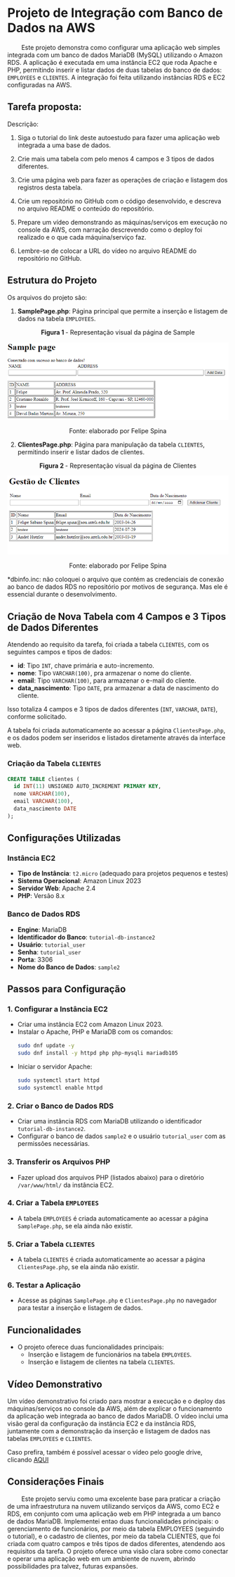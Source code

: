 

# Projeto de Integração com Banco de Dados na AWS


&emsp;&emsp; Este projeto demonstra como configurar uma aplicação web simples integrada com um banco de dados MariaDB (MySQL) utilizando o Amazon RDS. A aplicação é executada em uma instância EC2 que roda Apache e PHP, permitindo inserir e listar dados de duas tabelas do banco de dados: `EMPLOYEES` e `CLIENTES`. A integração foi feita utilizando instâncias RDS e EC2 configuradas na AWS.

## Tarefa proposta:

Descrição:

1) Siga o tutorial do link deste autoestudo para fazer uma aplicação web integrada a uma base de dados. 

2) Crie mais uma tabela com pelo menos 4 campos e 3 tipos de dados diferentes. 

3) Crie uma página web para fazer as operações de criação e listagem dos registros desta tabela. 

4) Crie um repositório no GitHub com o código desenvolvido, e descreva no arquivo README o conteúdo do repositório. 

5) Prepare um vídeo demonstrando as máquinas/serviços em execução no console da AWS, com narração descrevendo como o deploy foi realizado e o que cada máquina/serviço faz. 

6) Lembre-se de colocar a URL do vídeo no arquivo README do repositório no GitHub.

## Estrutura do Projeto

Os arquivos do projeto são:

1. **SamplePage.php**: Página principal que permite a inserção e listagem de dados na tabela `EMPLOYEES`.

<div align="center">
  <p><b>Figura 1 </b>- Representação visual da página de Sample </p>
  <img src=".\SamplePage.png" alt="Representação visual da página de Clientes">
  <p>Fonte: elaborado por Felipe Spina</p>
</div>

2. **ClientesPage.php**: Página para manipulação da tabela `CLIENTES`, permitindo inserir e listar dados de clientes.

<div align="center">
  <p><b>Figura 2 </b>- Representação visual da página de Clientes </p>
  <img src=".\ClientesPage.png" alt="Representação visual da página de Clientes">
  <p>Fonte: elaborado por Felipe Spina</p>
</div>

*dbinfo.inc: não coloquei o arquivo que contém as credenciais de conexão ao banco de dados RDS no repositório por motivos de segurança. Mas ele é essencial durante o desenvolvimento.

## Criação de Nova Tabela com 4 Campos e 3 Tipos de Dados Diferentes

Atendendo ao requisito da tarefa, foi criada a tabela `CLIENTES`, com os seguintes campos e tipos de dados:

- **id**: Tipo `INT`, chave primária e auto-incremento.
- **nome**: Tipo `VARCHAR(100)`, pra armazenar o nome do cliente.
- **email**: Tipo `VARCHAR(100)`, para armazenar o e-mail do cliente.
- **data_nascimento**: Tipo `DATE`, pra armazenar a data de nascimento do cliente.

Isso totaliza 4 campos e 3 tipos de dados diferentes (`INT`, `VARCHAR`, `DATE`), conforme solicitado.

A tabela foi criada automaticamente ao acessar a página `ClientesPage.php`, e os dados podem ser inseridos e listados diretamente através da interface web.


###  Criação da Tabela `CLIENTES`

```sql
CREATE TABLE clientes (
  id INT(11) UNSIGNED AUTO_INCREMENT PRIMARY KEY,
  nome VARCHAR(100),
  email VARCHAR(100),
  data_nascimento DATE
);
```

## Configurações Utilizadas

### Instância EC2

- **Tipo de Instância**: `t2.micro` (adequado para projetos pequenos e testes)
- **Sistema Operacional**: Amazon Linux 2023
- **Servidor Web**: Apache 2.4
- **PHP**: Versão 8.x

### Banco de Dados RDS

- **Engine**: MariaDB
- **Identificador do Banco**: `tutorial-db-instance2`
- **Usuário**: `tutorial_user`
- **Senha**: `tutorial_user`
- **Porta**: 3306
- **Nome do Banco de Dados**: `sample2`

## Passos para Configuração

### 1. Configurar a Instância EC2
- Criar uma instância EC2 com Amazon Linux 2023.
- Instalar o Apache, PHP e MariaDB com os comandos:
  ```bash
  sudo dnf update -y
  sudo dnf install -y httpd php php-mysqli mariadb105
  ```
- Iniciar o servidor Apache:
  ```bash
  sudo systemctl start httpd
  sudo systemctl enable httpd
  ```

### 2. Criar o Banco de Dados RDS
- Criar uma instância RDS com MariaDB utilizando o identificador `tutorial-db-instance2`.
- Configurar o banco de dados `sample2` e o usuário `tutorial_user` com as permissões necessárias.

### 3. Transferir os Arquivos PHP
- Fazer upload dos arquivos PHP (listados abaixo) para o diretório `/var/www/html/` da instância EC2.

### 4. Criar a Tabela `EMPLOYEES`
- A tabela `EMPLOYEES` é criada automaticamente ao acessar a página `SamplePage.php`, se ela ainda não existir.

### 5. Criar a Tabela `CLIENTES`
- A tabela `CLIENTES` é criada automaticamente ao acessar a página `ClientesPage.php`, se ela ainda não existir.

### 6. Testar a Aplicação
- Acesse as páginas `SamplePage.php` e `ClientesPage.php` no navegador para testar a inserção e listagem de dados.

## Funcionalidades

- O projeto oferece duas funcionalidades principais:
  - Inserção e listagem de funcionários na tabela `EMPLOYEES`.
  - Inserção e listagem de clientes na tabela `CLIENTES`.

## Vídeo Demonstrativo

Um vídeo demonstrativo foi criado para mostrar a execução e o deploy das máquinas/serviços no console da AWS, além de explicar o funcionamento da aplicação web integrada ao banco de dados MariaDB. O vídeo inclui uma visão geral da configuração da instância EC2 e da instância RDS, juntamente com a demonstração da inserção e listagem de dados nas tabelas `EMPLOYEES` e `CLIENTES`.

 Caso prefira, também é possível acessar o vídeo pelo google drive, clicando [AQUI](https://drive.google.com/file/d/1hvjgjzgzcI_HDr4CjQtoCZIcn9IniVTF/view?usp=sharing)

## Considerações Finais

&emsp;&emsp; Este projeto serviu como uma excelente base para praticar a criação de uma infraestrutura na nuvem utilizando serviços da AWS, como EC2 e RDS, em conjunto com uma aplicação web em PHP integrada a um banco de dados MariaDB. Implementei entao duas funcionalidades principais: o gerenciamento de funcionários, por meio da tabela EMPLOYEES (seguindo o tutorial), e o cadastro de clientes, por meio da tabela CLIENTES, que foi criada com quatro campos e três tipos de dados diferentes, atendendo aos requisitos da tarefa. O projeto oferece uma visão clara sobre como conectar e operar uma aplicação web em um ambiente de nuvem, abrindo possibilidades pra talvez, futuras expansões.
